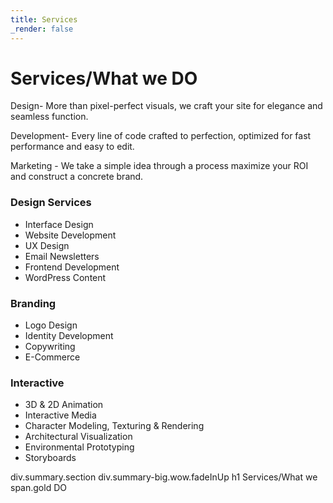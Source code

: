 ```yaml
---
title: Services
_render: false
---
```


<div class="summary section">
	<div class="summary-big wow fadeInUp">
		<h1>Services/What we <span class="gold">DO</span></h1>
	</div>
	<div class="summary-box wow fadeInUp">
		<p>Design- More than pixel-perfect visuals, we craft your site for elegance and seamless function.</p>
		<p>Development- Every line of code crafted to perfection, optimized for fast performance and easy to edit.</p>
		<p>Marketing - We take a simple idea through a process maximize your ROI and construct a concrete brand.</p>
	</div>
</div>
<div class="services-group">
	<div class="col">
		<h3>Design Services</h3>
		<ul>
		<li> Interface Design</li>
		<li> Website Development</li>
		<li> UX Design</li>
		<li> Email Newsletters</li>
		<li> Frontend Development</li>
		<li> WordPress Content </li>
		</ul>
	</div>
	<div class="col">
		<h3>Branding</h3>
		<ul>
		<li> Logo Design</li>
		<li> Identity Development</li>
		<li> Copywriting</li>
		<li> E-Commerce</li>
		</ul>
	</div>
	<div class="col">
		<h3>Interactive</h3>
		<ul>
		<li> 3D & 2D Animation</li>
		<li> Interactive Media</li>
		<li> Character Modeling, Texturing & Rendering</li>
		<li> Architectural Visualization</li>
		<li> Environmental Prototyping</li>
		<li> Storyboards</li>
		</ul>
	</div>
</div>

div.summary.section
	div.summary-big.wow.fadeInUp
		h1 Services/What we 
			span.gold DO
